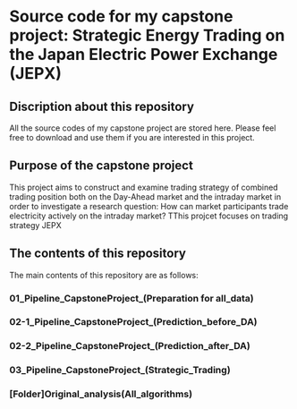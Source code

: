 # Source code for my capstone project: Strategic Energy Trading on the Japan Electric Power Exchange (JEPX)

## Discription about this repository
All the source codes of my capstone project are stored here. Please feel free to download and use them if you are interested in this project.

## Purpose of the capstone project
This project aims to construct and examine trading strategy of combined trading position both on the Day-Ahead market and the intraday market in order to investigate a research question: How can market participants trade electricity actively on the intraday market? TThis projcet focuses on trading strategy JEPX

## The contents of this repository
The main contents of this repository are as follows:

### 01_Pipeline_CapstoneProject_(Preparation for all_data)


### 02-1_Pipeline_CapstoneProject_(Prediction_before_DA)


### 02-2_Pipeline_CapstoneProject_(Prediction_after_DA)


### 03_Pipeline_CapstoneProject_(Strategic_Trading)


### [Folder]Original_analysis(All_algorithms)

